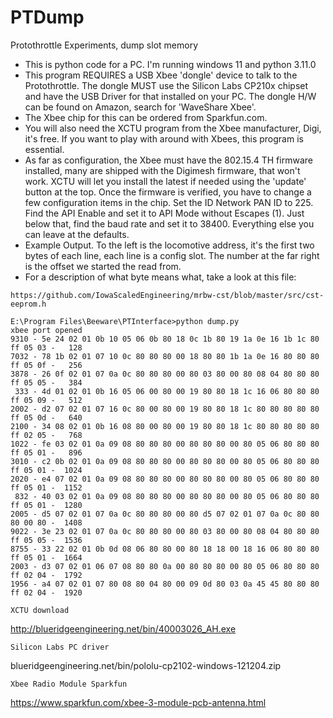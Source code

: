 # PTDump
Protothrottle Experiments, dump slot memory

- This is python code for a PC. I'm running windows 11 and python 3.11.0
- This program REQUIRES a USB Xbee 'dongle' device to talk to the Protothrottle. The dongle MUST use the Silicon Labs CP210x chipset and have the USB Driver for that installed on your PC. 
  The dongle H/W can be found on Amazon, search for 'WaveShare Xbee'.
- The Xbee chip for this can be ordered from Sparkfun.com.
- You will also need the XCTU program from the Xbee manufacturer, Digi, it's free. If you want to play with around with Xbees, this program is essential.
- As far as configuration, the Xbee must have the 802.15.4 TH firmware installed, many are shipped with the Digimesh firmware, that won't work. XCTU will let you install the latest if needed using the 'update' button at the top. Once the firmware is verified, you have to change a few configuration items in the chip.  Set the ID Network PAN ID to 225. Find the API Enable and set it to API Mode without Escapes (1).  Just below that, find the baud rate and set it to 38400.  Everything else you can leave at the defaults.
- Example Output. To the left is the locomotive address, it's the first two bytes of each line, each line is a config slot. The number at the far right is the offset we started the read from.
- For a description of what byte means what, take a look at this file:
```
https://github.com/IowaScaledEngineering/mrbw-cst/blob/master/src/cst-eeprom.h
```
```
E:\Program Files\Beeware\PTInterface>python dump.py
xbee port opened
9310 - 5e 24 02 01 0b 10 05 06 0b 80 18 0c 1b 80 19 1a 0e 16 1b 1c 80 ff 05 03 -   128
7032 - 78 1b 02 01 07 10 0c 80 80 80 00 18 80 80 1b 1a 0e 16 80 80 80 ff 05 0f -   256
3878 - 26 0f 02 01 07 0a 0c 80 80 80 00 80 03 80 00 80 08 04 80 80 80 ff 05 05 -   384
 333 - 4d 01 02 01 0b 16 05 06 00 80 00 19 80 80 18 1c 16 06 80 80 80 ff 05 09 -   512
2002 - d2 07 02 01 07 16 0c 80 00 80 00 19 80 80 18 1c 80 80 80 80 80 ff 05 0d -   640
2100 - 34 08 02 01 0b 16 08 80 00 80 00 19 80 80 18 1c 80 80 80 80 80 ff 02 05 -   768
1022 - fe 03 02 01 0a 09 08 80 80 80 00 80 80 80 00 80 05 06 80 80 80 ff 05 01 -   896
3010 - c2 0b 02 01 0a 09 08 80 80 80 00 80 80 80 00 80 05 06 80 80 80 ff 05 01 -  1024
2020 - e4 07 02 01 0a 09 08 80 80 80 00 80 80 80 00 80 05 06 80 80 80 ff 05 01 -  1152
 832 - 40 03 02 01 0a 09 08 80 80 80 00 80 80 80 00 80 05 06 80 80 80 ff 05 01 -  1280
2005 - d5 07 02 01 07 0a 0c 80 80 80 00 80 d5 07 02 01 07 0a 0c 80 80 80 00 80 -  1408
9022 - 3e 23 02 01 07 0a 0c 80 80 80 00 80 03 80 00 80 08 04 80 80 80 ff 05 05 -  1536
8755 - 33 22 02 01 0b 0d 08 06 80 80 00 80 18 18 00 18 16 06 80 80 80 ff 05 01 -  1664
2003 - d3 07 02 01 06 07 08 80 80 0a 00 80 80 80 00 80 05 06 80 80 80 ff 02 04 -  1792
1956 - a4 07 02 01 07 80 08 80 04 80 00 09 0d 80 03 0a 45 45 80 80 80 ff 02 04 -  1920
```

```
XCTU download
```
http://blueridgeengineering.net/bin/40003026_AH.exe
```
Silicon Labs PC driver
```
 blueridgeengineering.net/bin/pololu-cp2102-windows-121204.zip
```
Xbee Radio Module Sparkfun
```
https://www.sparkfun.com/xbee-3-module-pcb-antenna.html
```



